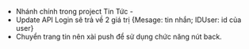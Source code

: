 * Nhánh chính trong project Tin Tức - 
* Update API Login sẽ trả về 2 giá trị {Mesage: tin nhắn; IDUser: id của user}
* Chuyển trang tin nên xài push để sử dụng chức năng nút back. 